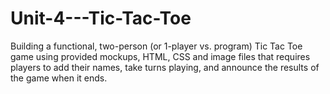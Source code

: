 # Unit-4---Tic-Tac-Toe
Building a functional, two-person (or 1-player vs. program) Tic Tac Toe game using provided mockups, HTML, CSS and image files that requires players to add their names, take turns playing, and announce the results of the game when it ends. 
